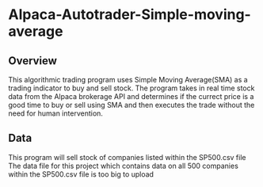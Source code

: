# Alpaca-Autotrader-Simple-moving-average

## Overview
This algorithmic trading program uses Simple Moving Average(SMA) as a trading indicator to buy and sell stock.
The program takes in real time stock data from the Alpaca brokerage API and determines 
if the currect price is a good time to buy or sell using SMA and then executes the trade without the need for human intervention.

## Data
This program will sell stock of companies listed within the SP500.csv file\
The data file for this project which contains data on all 500 companies within the SP500.csv file is too big to upload
